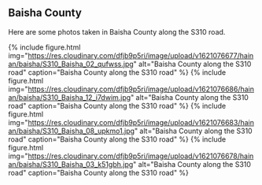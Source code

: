## Baisha County

Here are some photos taken in Baisha County along the S310 road.

{% include figure.html img="https://res.cloudinary.com/dfjb9p5ri/image/upload/v1621076677/hainan/baisha/S310_Baisha_02_qufwss.jpg"
alt="Baisha County along the S310 road" caption="Baisha County along the S310 road" %}
{% include figure.html img="https://res.cloudinary.com/dfjb9p5ri/image/upload/v1621076686/hainan/baisha/S310_Baisha_12_i7dwim.jpg"
alt="Baisha County along the S310 road" caption="Baisha County along the S310 road" %}
{% include figure.html img="https://res.cloudinary.com/dfjb9p5ri/image/upload/v1621076683/hainan/baisha/S310_Baisha_08_upkmo1.jpg"
alt="Baisha County along the S310 road" caption="Baisha County along the S310 road" %}
{% include figure.html img="https://res.cloudinary.com/dfjb9p5ri/image/upload/v1621076678/hainan/baisha/S310_Baisha_03_k51gbh.jpg"
alt="Baisha County along the S310 road" caption="Baisha County along the S310 road" %}